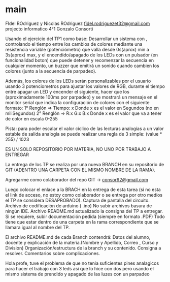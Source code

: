 # main
FIdel ROdriguez y Nicolas ROdriguez
fidel.rodriguezet32@gmail.com
projecto informatico
4°1
Gonzalo Consorti

Usando el ejercicio del TP1 como base:
Desarrollar un sistema con , controlando el tiempo entre los cambios de colores mediante una resistencia variable (potenciómetro) que valla desde 0s(aprox) min a 3s(aprox) max, y el encendido/apagado de los LEDs con un pulsador (en funcionalidad boton) que puede detener y recomenzar la secuencia en cualquier momento,  un buzzer que emitirá un sonido cuando cambien los colores (junto a la secuencia de parpadeo).

 Además, los colores de los LEDs serán personalizables por el usuario usando 3 potenciometros para ajustar los valores de RGB,  durante el tiempo entre apagar un LED y encender el siguiente, hacer que los  (aproximadamente 100ms por parpadeo) y se mostrará un mensaje en el monitor serial que indica la configuración de colores con el siguiente formato:
1° Renglón =>      Tiempo: x            Donde x es el valor en Segundos  (no en miliSegundos)
2° Renglón =>      R:x
G:x
B:x      Donde x es el valor que va a tener de color en escala 0-255

Pista:  para poder escalar el valor cíclico de las lecturas analogías a un valor estable de salida analogía se puede realizar una regla de 3 simple:  (value * 255) / 1023



ES UN SOLO REPOSITORIO POR MATERIA, NO UNO POR TRABAJO A ENTREGAR


La entrega de los TP se realiza por una nueva BRANCH  en su repositorio de GIT (ADENTRO UNA CARPETA CON EL MISMO NOMBRE DE LA RAMA).

Agregarme como colaborador del repo GIT ->  consor92@gmail.com

Luego colocar el enlace a la BRACH en la entrega de esta tarea (si no esta el link de acceso, no estoy como colaborador o se entrega por otro medios el TP se considera DESAPROBADO).
Captura de pantalla del circuito.
Archivo de codificación de arduino (   .ino)
No subir archivos basura de ningún IDE.
Archivo README.md actualizado la consigna del TP a entregar.
Si se requiere, subir documentación pedida (siempre en formato .PDF)
Todo tiene que estar dentro de una carpeta en la rama correspondiente que se llamara igual al nombre del TP.

El archivo README.md de cada Branch contendrá:
Datos del alumno, docente y explicación de la materia.(Nombre y Apellido, Correo , Curso y Division)
Organización/estructura de la branch y su contenido.
Consigna a resolver.
Comentarios sobre complicaciones.

Hola profe, tuve el problema de que no tenia suficientes pines analagicos para hacer el trabajo con 3 leds asi que lo hice con dos pero usando el mismo sistema de prendido y apagado de las luzes con un parpadeo
